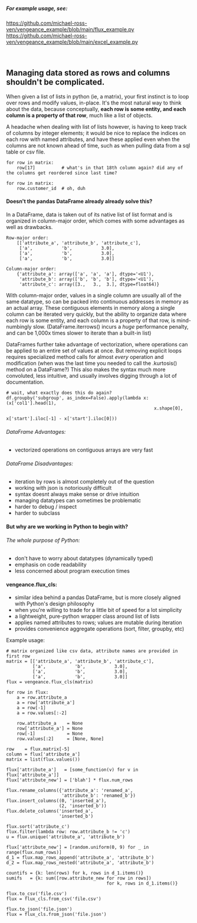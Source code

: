 ##### For example usage, see:
https://github.com/michael-ross-ven/vengeance_example/blob/main/flux_example.py
https://github.com/michael-ross-ven/vengeance_example/blob/main/excel_example.py
<br/>
<br/>
<br/>

## Managing data stored as rows and columns shouldn't be complicated.

When given a list of lists in python (ie, a matrix), your first instinct is to loop over rows and modify values, in-place. It's the most 
natural way to think about the data, because conceptually, **each row is some entity, and each column is a property of that row**, much 
like a list of objects.

A headache when dealing with list of lists however, is having to keep track of columns by integer elements; it would be nice to replace 
the indices on each row with named attributes, and have these applied even when the columns are not known ahead of time, such as when 
pulling data from a sql table or csv file.

    for row in matrix:
        row[17]          # what's in that 18th column again? did any of the columns get reordered since last time?

    for row in matrix:
        row.customer_id  # oh, duh


#### Doesn't the pandas DataFrame already already solve this?
In a DataFrame, data is taken out of its native list of list format and is organized in column-major order, which comes with some 
advantages as well as drawbacks.

    Row-major order:
        [['attribute_a', 'attribute_b', 'attribute_c'],
         ['a',           'b',           3.0],
         ['a',           'b',           3.0],
         ['a',           'b',           3.0]]

    Column-major order:
        {'attribute_a': array(['a', 'a', 'a'], dtype='<U1'),
         'attribute_b': array(['b', 'b', 'b'], dtype='<U1'),
         'attribute_c': array([3.,   3.,  3.], dtype=float64)}


With column-major order, values in a single column are usually all of the same datatype, so can be packed into continuous 
addresses in memory as an actual array. These contiguous elements in memory along a single column can be iterated very quickly, 
but the ability to organize data where each row is some entity, and each column is a property of that row, is mind-numbingly slow.
(DataFrame.iterrows() incurs a *huge* performance penalty, and can be 1,000x times slower to iterate than a built-in list)

DataFrames further take advantage of vectorization, where operations can be applied to an entire set of values at once. 
But removing explicit loops requires specialized method calls for almost *every* operation and modification (when was 
the last time you needed to call the .kurtosis() method on a DataFrame?) This also makes the syntax much more convoluted, 
less intuitive, and usually involves digging through a lot of documentation. 

    # wait, what exactly does this do again?
    df.groupby('subgroup', as_index=False).apply(lambda x: (x['col1'].head(1), 
                                                            x.shape[0], 
                                                            x['start'].iloc[-1] - x['start'].iloc[0]))


###### DataFrame Advantages:
* vectorized operations on contiguous arrays are very fast

###### DataFrame Disadvantages:
* iteration by rows is almost completely out of the question
* working with json is notoriously difficult
* syntax doesnt always make sense or drive intuition
* managing datatypes can sometimes be problematic
* harder to debug / inspect
* harder to subclass


#### But why are we working in Python to begin with?
###### The whole purpose of Python:
* don't have to worry about datatypes (dynamically typed)
* emphasis on code readability
* less concerned about program execution times


#### vengeance.flux_cls:
* similar idea behind a pandas DataFrame, but is more closely aligned with Python's design philosophy
* when you're willing to trade for a little bit of speed for a lot simplicity
* a lightweight, pure-python wrapper class around list of lists
* applies named attributes to rows; values are mutable during iteration
* provides convenience aggregate operations (sort, filter, groupby, etc)


Example usage:

    # matrix organized like csv data, attribute names are provided in first row
    matrix = [['attribute_a', 'attribute_b', 'attribute_c'],
              ['a',           'b',           3.0],
              ['a',           'b',           3.0],
              ['a',           'b',           3.0]]
    flux = vengeance.flux_cls(matrix)

    for row in flux:
        a = row.attribute_a
        a = row['attribute_a']
        a = row[-1]
        a = row.values[:-2]

        row.attribute_a    = None
        row['attribute_a'] = None
        row[-1]            = None
        row.values[:2]     = [None, None]

    row    = flux.matrix[-5]
    column = flux['attribute_a']
    matrix = list(flux.values())
    
    flux['attribute_a']   = [some_function(v) for v in flux['attribute_a']]
    flux['attribute_new'] = ['blah'] * flux.num_rows

    flux.rename_columns({'attribute_a': 'renamed_a',
                         'attribute_b': 'renamed_b'})
    flux.insert_columns((0, 'inserted_a'),
                        (2, 'inserted_b'))
    flux.delete_columns('inserted_a',
                        'inserted_b')

    flux.sort('attribute_c')
    flux.filter(lambda row: row.attribute_b != 'c')
    u = flux.unique('attribute_a', 'attribute_b')

    flux['attribute_new'] = [random.uniform(0, 9) for _ in range(flux.num_rows)]
    d_1 = flux.map_rows_append('attribute_a', 'attribute_b')
    d_2 = flux.map_rows_nested('attribute_a', 'attribute_b')

    countifs = {k: len(rows) for k, rows in d_1.items()}
    sumifs   = {k: sum([row.attribute_new for row in rows])
                                          for k, rows in d_1.items()}

    flux.to_csv('file.csv')
    flux = flux_cls.from_csv('file.csv')

    flux.to_json('file.json')
    flux = flux_cls.from_json('file.json')

